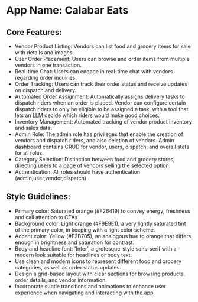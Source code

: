 # **App Name**: Calabar Eats

## Core Features:

- Vendor Product Listing: Vendors can list food and grocery items for sale with details and images.
- User Order Placement: Users can browse and order items from multiple vendors in one transaction.
- Real-time Chat: Users can engage in real-time chat with vendors regarding order inquiries.
- Order Tracking: Users can track their order status and receive updates on dispatch and delivery.
- Automated Order Assignment: Automatically assigns delivery tasks to dispatch riders when an order is placed. Vendor can configure certain dispatch riders to only be eligible to be assigned a task, with a tool that lets an LLM decide which riders would make good choices.
- Inventory Management: Automated tracking of vendor product inventory and sales data.
- Admin Role: The admin role has privileges that enable the creation of vendors and dispatch riders, and also deletion of vendors. Admin dashboard contains CRUD for vendor, users, dispatch, and overall stats for all roles.
- Category Selection: Distinction between food and grocery stores, directing users to a page of vendors selling the selected option.
- Authentication: All roles should have authentication (admin,user,vendor,dispatch)

## Style Guidelines:

- Primary color: Saturated orange (#F26419) to convey energy, freshness and call attention to CTAs.
- Background color: Light orange (#F9E9E1), a very lightly saturated tint of the primary color, in keeping with a light color scheme.
- Accent color: Yellow (#F2B705), an analogous hue to orange that differs enough in brightness and saturation for contrast.
- Body and headline font: 'Inter', a grotesque-style sans-serif with a modern look suitable for headlines or body text.
- Use clean and modern icons to represent different food and grocery categories, as well as order status updates.
- Design a grid-based layout with clear sections for browsing products, order details, and vendor information.
- Incorporate subtle transitions and animations to enhance user experience when navigating and interacting with the app.